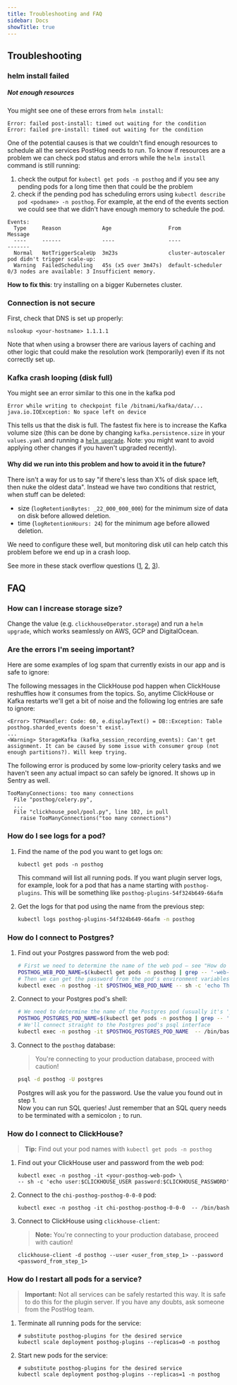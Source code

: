 ```yaml
---
title: Troubleshooting and FAQ
sidebar: Docs
showTitle: true
---
```


## Troubleshooting

### helm install failed

##### Not enough resources

You might see one of these errors from `helm install`:
```
Error: failed post-install: timed out waiting for the condition
Error: failed pre-install: timed out waiting for the condition
```
One of the potential causes is that we couldn't find enough resources to schedule all the services PostHog needs to run. To know if resources are a problem we can check pod status and errors while the `helm install` command is still running:
1. check the output for `kubectl get pods -n posthog` and if you see any pending pods for a long time then that could be the problem
2. check if the pending pod has scheduling errors using `kubectl describe pod <podname> -n posthog`. For example, at the end of the events section we could see that we didn't have enough memory to schedule the pod.
```
Events:
  Type     Reason             Age                  From                Message
  ----     ------             ----                 ----                -------
  Normal   NotTriggerScaleUp  3m23s                cluster-autoscaler  pod didn't trigger scale-up:
  Warning  FailedScheduling   45s (x5 over 3m47s)  default-scheduler   0/3 nodes are available: 3 Insufficient memory.
```

**How to fix this**: try installing on a bigger Kubernetes cluster.

### Connection is not secure

First, check that DNS is set up properly:
```shell
nslookup <your-hostname> 1.1.1.1
```
Note that when using a browser there are various layers of caching and other logic that could make the resolution work (temporarily) even if its not correctly set up.

### Kafka crash looping (disk full)

You might see an error similar to this one in the kafka pod
```
Error while writing to checkpoint file /bitnami/kafka/data/...
java.io.IOException: No space left on device
```

This tells us that the disk is full. The fastest fix here is to increase the Kafka volume size (this can be done by changing `kafka.persistence.size` in your `values.yaml` and running a [`helm upgrade`](/docs/self-host/configure/upgrading-posthog#upgrade-instructions). Note: you might want to avoid applying other changes if you haven't upgraded recently).

#### Why did we run into this problem and how to avoid it in the future?

There isn't a way for us to say "if there's less than X% of disk space left, then nuke the oldest data". Instead we have two conditions that restrict, when stuff can be deleted:
- size (`logRetentionBytes: _22_000_000_000`) for the minimum size of data on disk before allowed deletion.
- time (`logRetentionHours: 24`) for the minimum age before allowed deletion.

We need to configure these well, but monitoring disk util can help catch this problem before we end up in a crash loop.

See more in these stack overflow questions ([1](https://stackoverflow.com/questions/52970153/kafka-how-to-avoid-running-out-of-disk-storage), [2](https://stackoverflow.com/questions/53039752/kafka-how-to-calculate-the-value-of-log-retention-byte), [3](https://stackoverflow.com/questions/51823569/kafka-retention-policies)).

## FAQ

### How can I increase storage size?

Change the value (e.g. `clickhouseOperator.storage`) and run a `helm upgrade`, which works seamlessly on AWS, GCP and DigitalOcean.

### Are the errors I'm seeing important?

Here are some examples of log spam that currently exists in our app and is safe to ignore:

The following messages in the ClickHouse pod happen when ClickHouse reshuffles how it consumes from the topics. So, anytime ClickHouse or Kafka restarts we'll get a bit of noise and the following log entries are safe to ignore:
```
<Error> TCPHandler: Code: 60, e.displayText() = DB::Exception: Table posthog.sharded_events doesn't exist.
...
<Warning> StorageKafka (kafka_session_recording_events): Can't get assignment. It can be caused by some issue with consumer group (not enough partitions?). Will keep trying.
```


The following error is produced by some low-priority celery tasks and we haven't seen any actual impact so can safely be ignored. It shows up in Sentry as well.
```
TooManyConnections: too many connections
  File "posthog/celery.py",
  ...
  File "clickhouse_pool/pool.py", line 102, in pull
    raise TooManyConnections("too many connections")
```

### How do I see logs for a pod?

1. Find the name of the pod you want to get logs on:

    ```shell
    kubectl get pods -n posthog
    ```

    This command will list all running pods. If you want plugin server logs, for example, look for a pod that has a name starting with `posthog-plugins`. This will be something like `posthog-plugins-54f324b649-66afm`

2. Get the logs for that pod using the name from the previous step:
   
    ```bash
    kubectl logs posthog-plugins-54f324b649-66afm -n posthog
    ```
### How do I connect to Postgres?
    
1. Find out your Postgres password from the web pod:

    ```bash
    # First we need to determine the name of the web pod – see "How do I see logs for a pod?" for more on this
    POSTHOG_WEB_POD_NAME=$(kubectl get pods -n posthog | grep -- '-web-' | awk '{print $1}')
    # Then we can get the password from the pod's environment variables
    kubectl exec -n posthog -it $POSTHOG_WEB_POD_NAME -- sh -c 'echo The Postgres password is: $POSTHOG_DB_PASSWORD'
    ```

2. Connect to your Postgres pod's shell:

    ```bash
    # We need to determine the name of the Postgres pod (usually it's 'posthog-posthog-postgresql-0')
    POSTHOG_POSTGRES_POD_NAME=$(kubectl get pods -n posthog | grep -- '-postgresql-' | awk '{print $1}')
    # We'll connect straight to the Postgres pod's psql interface
    kubectl exec -n posthog -it $POSTHOG_POSTGRES_POD_NAME  -- /bin/bash
    ```

3. Connect to the `posthog` database:

    > You're connecting to your production database, proceed with caution!

    ```bash
    psql -d posthog -U postgres
    ```

    Postgres will ask you for the password. Use the value you found out in step 1.  
    Now you can run SQL queries! Just remember that an SQL query needs to be terminated with a semicolon `;` to run.

### How do I connect to ClickHouse?

> **Tip:** Find out your pod names with `kubectl get pods -n posthog`

1. Find out your ClickHouse user and password from the web pod:

    ```shell
    kubectl exec -n posthog -it <your-posthog-web-pod> \
    -- sh -c 'echo user:$CLICKHOUSE_USER password:$CLICKHOUSE_PASSWORD'
    ```

3. Connect to the `chi-posthog-posthog-0-0-0` pod:

    ```shell
    kubectl exec -n posthog -it chi-posthog-posthog-0-0-0  -- /bin/bash 
    ```

2. Connect to ClickHouse using `clickhouse-client`:

    > **Note:** You're connecting to your production database, proceed with caution!

    ```shell
    clickhouse-client -d posthog --user <user_from_step_1> --password <password_from_step_1>
    ```

### How do I restart all pods for a service?

> **Important:** Not all services can be safely restarted this way. It is safe to do this for the plugin server. If you have any doubts, ask someone from the PostHog team. 

1. Terminate all running pods for the service:
  
    ```shell
    # substitute posthog-plugins for the desired service
    kubectl scale deployment posthog-plugins --replicas=0 -n posthog
    ```


2. Start new pods for the service:
  
    ```shell
    # substitute posthog-plugins for the desired service
    kubectl scale deployment posthog-plugins --replicas=1 -n posthog
    ```
